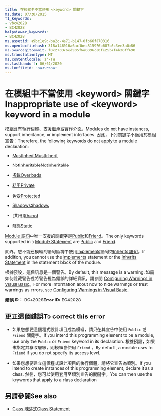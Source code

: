 ```yaml
---
title: 在模組中不當使用 <keyword> 關鍵字
ms.date: 07/20/2015
f1_keywords:
- vbc42028
- BC42028
helpviewer_keywords:
- BC42028
ms.assetid: a9bc1e9d-ba2c-4a71-b147-0fb66f670316
ms.openlocfilehash: 318a146016a6ac1bec815976b687b5c3ee3a0b86
ms.sourcegitcommit: f8c270376ed905f6a8896ce0fe25b4f4b38ff498
ms.translationtype: MT
ms.contentlocale: zh-TW
ms.lasthandoff: 06/04/2020
ms.locfileid: "84395584"
---
```

# <a name="inappropriate-use-of-keyword-keyword-in-a-module"></a><span data-ttu-id="f5f72-102">在模組中不當使用 \<keyword> 關鍵字</span><span class="sxs-lookup"><span data-stu-id="f5f72-102">Inappropriate use of \<keyword> keyword in a module</span></span>
<span data-ttu-id="f5f72-103">模組沒有執行個體、支援繼承或實作介面。</span><span class="sxs-lookup"><span data-stu-id="f5f72-103">Modules do not have instances, support inheritance, or implement interfaces.</span></span> <span data-ttu-id="f5f72-104">因此，下列關鍵字不適用於模組宣告：</span><span class="sxs-lookup"><span data-stu-id="f5f72-104">Therefore, the following keywords do not apply to a module declaration:</span></span>  
  
- [<span data-ttu-id="f5f72-105">MustInherit</span><span class="sxs-lookup"><span data-stu-id="f5f72-105">MustInherit</span></span>](../language-reference/modifiers/mustinherit.md)  
  
- [<span data-ttu-id="f5f72-106">NotInheritable</span><span class="sxs-lookup"><span data-stu-id="f5f72-106">NotInheritable</span></span>](../language-reference/modifiers/notinheritable.md)  
  
- [<span data-ttu-id="f5f72-107">多載</span><span class="sxs-lookup"><span data-stu-id="f5f72-107">Overloads</span></span>](../language-reference/modifiers/overloads.md)  
  
- [<span data-ttu-id="f5f72-108">私用</span><span class="sxs-lookup"><span data-stu-id="f5f72-108">Private</span></span>](../language-reference/modifiers/private.md)  
  
- [<span data-ttu-id="f5f72-109">免受</span><span class="sxs-lookup"><span data-stu-id="f5f72-109">Protected</span></span>](../language-reference/modifiers/protected.md)  
  
- [<span data-ttu-id="f5f72-110">Shadows</span><span class="sxs-lookup"><span data-stu-id="f5f72-110">Shadows</span></span>](../language-reference/modifiers/shadows.md)  
  
- <span data-ttu-id="f5f72-111">[共用][](../language-reference/modifiers/shared.md)</span><span class="sxs-lookup"><span data-stu-id="f5f72-111">[Shared](../language-reference/modifiers/shared.md)</span></span>  
  
- [<span data-ttu-id="f5f72-112">靜態</span><span class="sxs-lookup"><span data-stu-id="f5f72-112">Static</span></span>](../language-reference/modifiers/static.md)  
  
 <span data-ttu-id="f5f72-113">[Module 語句](../language-reference/statements/module-statement.md)中唯一支援的關鍵字是[Public](../language-reference/modifiers/public.md)和[Friend](../language-reference/modifiers/friend.md)。</span><span class="sxs-lookup"><span data-stu-id="f5f72-113">The only keywords supported in a [Module Statement](../language-reference/statements/module-statement.md) are [Public](../language-reference/modifiers/public.md) and [Friend](../language-reference/modifiers/friend.md).</span></span>  
  
 <span data-ttu-id="f5f72-114">此外，您不能在模組的語句區塊中使用[Implements](../language-reference/statements/implements-clause.md)語句或[Inherits 語句](../language-reference/statements/inherits-statement.md)。</span><span class="sxs-lookup"><span data-stu-id="f5f72-114">In addition, you cannot use the [Implements](../language-reference/statements/implements-clause.md) statement or the [Inherits Statement](../language-reference/statements/inherits-statement.md) in the statement block of the module.</span></span>  
  
 <span data-ttu-id="f5f72-115">根據預設，這個訊息是一個警告。</span><span class="sxs-lookup"><span data-stu-id="f5f72-115">By default, this message is a warning.</span></span> <span data-ttu-id="f5f72-116">如需如何隱藏警告或將警告視為錯誤的詳細資訊，請參閱 [Configuring Warnings in Visual Basic](/visualstudio/ide/configuring-warnings-in-visual-basic)。</span><span class="sxs-lookup"><span data-stu-id="f5f72-116">For more information about how to hide warnings or treat warnings as errors, see [Configuring Warnings in Visual Basic](/visualstudio/ide/configuring-warnings-in-visual-basic).</span></span>  
  
 <span data-ttu-id="f5f72-117">**錯誤 ID︰** BC42028</span><span class="sxs-lookup"><span data-stu-id="f5f72-117">**Error ID:** BC42028</span></span>  
  
## <a name="to-correct-this-error"></a><span data-ttu-id="f5f72-118">更正這個錯誤</span><span class="sxs-lookup"><span data-stu-id="f5f72-118">To correct this error</span></span>  
  
- <span data-ttu-id="f5f72-119">如果您想要這個程式設計項目成為模組，請只在其宣告中使用 `Public` 或 `Friend` 關鍵字。</span><span class="sxs-lookup"><span data-stu-id="f5f72-119">If you intend this programming element to be a module, use only the `Public` or `Friend` keyword in its declaration.</span></span> <span data-ttu-id="f5f72-120">根據預設，如果未指定其存取層級，則模組會使用 `Friend` 。</span><span class="sxs-lookup"><span data-stu-id="f5f72-120">By default, a module uses to `Friend` if you do not specify its access level.</span></span>  
  
- <span data-ttu-id="f5f72-121">如果您想要建立這個程式設計項目的執行個體，請將它宣告為類別。</span><span class="sxs-lookup"><span data-stu-id="f5f72-121">If you intend to create instances of this programming element, declare it as a class.</span></span> <span data-ttu-id="f5f72-122">然後，您可以使用套用至類別宣告的關鍵字。</span><span class="sxs-lookup"><span data-stu-id="f5f72-122">You can then use the keywords that apply to a class declaration.</span></span>  
  
## <a name="see-also"></a><span data-ttu-id="f5f72-123">另請參閱</span><span class="sxs-lookup"><span data-stu-id="f5f72-123">See also</span></span>

- [<span data-ttu-id="f5f72-124">Class 陳述式</span><span class="sxs-lookup"><span data-stu-id="f5f72-124">Class Statement</span></span>](../language-reference/statements/class-statement.md)
